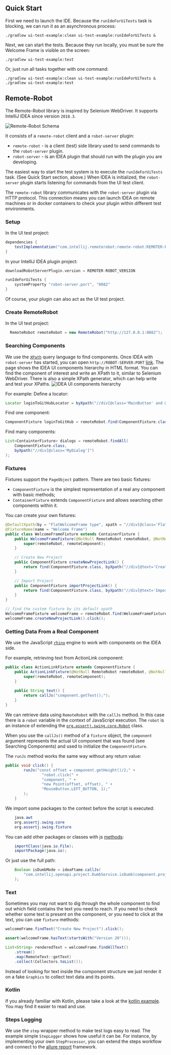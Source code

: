 ## Quick Start
First we need to launch the IDE. Because the `runIdeForUiTests` task is blocking, we can run it as an asynchronous process:

`./gradlew ui-test-example:clean ui-test-example:runIdeForUiTests &`
 
Next, we can start the tests. Because they run locally, you must be sure the Welcome Frame is visible on the screen: 

`./gradlew ui-test-example:test`

Or, just run all tasks together with one command:

`./gradlew ui-test-example:clean ui-test-example:runIdeForUiTests & ./gradlew ui-test-example:test`

## Remote-Robot
The Remote-Robot library is inspired by Selenium WebDriver. It supports IntelliJ IDEA since version `2018.3`.

![Remote-Robot Schema](docs/simple-schema.png)

It consists of a `remote-robot` client and a `robot-server` plugin:
* `remote-robot` - is a client (test) side library used to send commands to the `robot-server` plugin. 
* `robot-server` - is an IDEA plugin that should run with the plugin you are developing. 

The easiest way to start the test system is to execute the `runIdeForUiTests` task. (See Quick Start section, above.) When IDEA is initialized, the `robot-server` plugin starts listening for commands from the UI test client.

The `remote-robot` library communicates with the `robot-server` plugin via HTTP protocol. This connection means you can launch IDEA on remote machines or in docker containers to check your plugin within different test environments.

### Setup
In the UI test project:
```groovy
dependencies {
    testImplementation("com.intellij.remoterobot:remote-robot:REMOTER-ROBOT_VERSION")
}
```
In your IntelliJ IDEA plugin project:
```groovy
downloadRobotServerPlugin.version = REMOTER-ROBOT_VERSION

runIdeForUiTests {
    systemProperty "robot-server.port", "8082"
}
```

Of course, your plugin can also act as the UI test project.  

### Create RemoteRobot
In the UI test project:
```java
  RemoteRobot remoteRobot = new RemoteRobot("http://127.0.0.1:8082");
```

### Searching Components
We use the [`XPath`](https://www.w3.org/TR/xpath-21/) query language to find components.
Once IDEA with `robot-server` has started, you can open `http://ROBOT-SERVER:PORT` [link](http://127.0.0.1:8082).
The page shows the IDEA UI components hierarchy in HTML format. You can find the component of interest and write an XPath to it, similar to Selenium WebDriver.
There is also a simple XPath generator, which can help write and test your XPaths.
![IDEA UI components hierarchy](docs/hierarchy.gif)

For example:
Define a locator:
```java
Locator loginToGitHubLocator = byXpath("//div[@class='MainButton' and @text='Log in to GitHub...']");
```
Find one component:
```java
ComponentFixture loginToGitHub = remoteRobot.find(ComponentFixture.class, loginToGitHubLocator);
```
Find many components:
```java
List<ContainterFixture> dialogs = remoteRobot.findAll(
    ComponentFixture.class, 
    byXpath("//div[@class='MyDialog']")
);
```

### Fixtures
Fixtures support the `PageObject` pattern. 
There are two basic fixtures:
- `ComponentFixture` is the simplest representation of a real any component with basic methods;
- `ContainerFixture` extends `ComponentFixture` and allows searching other components within it. 

You can create your own fixtures:
```java
@DefaultXpath(by = "FlatWelcomeFrame type", xpath = "//div[@class='FlatWelcomeFrame']")
@FixtureName(name = "Welcome Frame")
public class WelcomeFrameFixture extends ContainerFixture {
    public WelcomeFrameFixture(@NotNull RemoteRobot remoteRobot, @NotNull RemoteComponent remoteComponent) {
        super(remoteRobot, remoteComponent);
    }

    // Create New Project 
    public ComponentFixture createNewProjectLink() {
        return find(ComponentFixture.class, byXpath("//div[@text='Create New Project' and @class='ActionLink']"));
    }

    // Import Project
    public ComponentFixture importProjectLink() {
        return find(ComponentFixture.class, byXpath("//div[@text='Import Project' and @class='ActionLink']"));
    }
}
```
```java
// find the custom fixture by its default xpath
WelcomeFrameFixture welcomeFrame = remoteRobot.find(WelcomeFrameFixture.class);
welcomeFrame.createNewProjectLink().click();
```

### Getting Data From a Real Component
We use the JavaScript [`rhino`](https://github.com/mozilla/rhino) engine to work with components on the IDEA side.

For example, retrieving text from ActionLink component:
```java
public class ActionLinkFixture extends ComponentFixture {
    public ActionLinkFixture(@NotNull RemoteRobot remoteRobot, @NotNull RemoteComponent remoteComponent) {
        super(remoteRobot, remoteComponent);
    }
    
    public String text() {
        return callJs("component.getText();");
    }
}
```
We can retrieve data using `RemoteRobot` with the `callJs` method. In this case there is a `robot` variable in the context of JavaScript execution. 
The `robot` is an instance of extending the [`org.assertj.swing.core.Robot`](https://joel-costigliola.github.io/assertj/swing/api/org/assertj/swing/core/Robot.html) class.

When you use the `callJs()` method of a `fixture` object, the `component` argument represents the actual UI component that was found (see Searching Components) and used to initialize the `ComponentFixture`.

The `runJs` method works the same way without any return value:
```java
public void click() {
        runJs("const offset = component.getHeight()/2;" +
                "robot.click(" +
                "component, " +
                "new Point(offset, offset), " +
                "MouseButton.LEFT_BUTTON, 1);"
        );
    }
```

We import some packages to the context before the script is executed:
```java
    java.awt
    org.assertj.swing.core
    org.assertj.swing.fixture
```
You can add other packages or classes with js [methods](https://www-archive.mozilla.org/rhino/apidocs/org/mozilla/javascript/importertoplevel):
```java
    importClass(java.io.File);            
    importPackage(java.io);
```
Or just use the full path:

```java
    Boolean isDumbMode = ideaFtame.callJs(
        "com.intellij.openapi.project.DumbService.isDumb(component.project);"
    );
```

### Text
Sometimes you may not want to dig through the whole component to find out which field contains the text you need to reach. 
If you need to check whether some text is present on the component, or you need to click at the text, 
you can use `fixture` methods:
```java
welcomeFrame.findText("Create New Project").click();

assert(welcomeFrame.hasText(startsWith("Version 20")));

List<String> renderedText = welcomeFrame.findAllText()
    .stream()
    .map(RemoteText::getText)
    .collect(Collectors.toList());
```
Instead of looking for text inside the component structure we just render it on a fake `Graphics` to collect text data and its points.

### Kotlin
If you already familiar with Kotlin, please take a look at the [kotlin example](/examples/ui-test-example/src/test/kotlin/org/intellij/examples/simple/plugin/CreateCommandLineKotlinTest.kt). You may find it easier to read and use.

### Steps Logging
We use the `step` wrapper method to make test logs easy to read. The example simple `StepLogger` shows how useful it can be. 
For instance, by implementing your own `StepProcessor`, you can extend the steps workflow and connect to the [allure report](https://docs.qameta.io/allure/) framework.